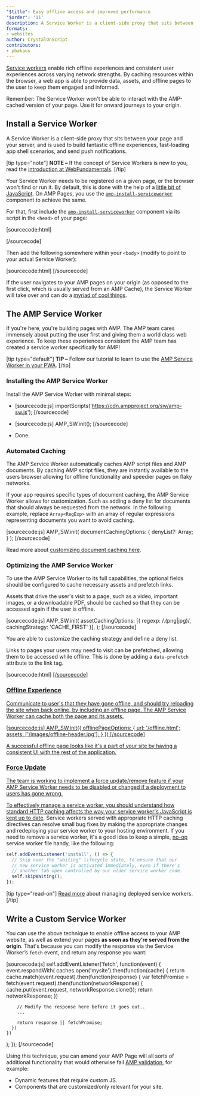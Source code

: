 ```yaml
---
"$title": Easy offline access and improved performance
"$order": '11'
description: A Service Worker is a client-side proxy that sits between your page and your server, and is used to build fantastic offline experiences, fast-loading ...
formats:
- websites
author: CrystalOnScript
contributors:
- pbakaus
---
```


[Service workers](https://developer.mozilla.org/en-US/docs/Web/API/Service_Worker_API) enable rich offline experiences and consistent user experiences across varying network strengths. By caching resources within the browser, a web app is able to provide data, assets, and offline pages to the user to keep them engaged and informed.

Remember: The Service Worker won't be able to interact with the AMP-cached version of your page. Use it for onward journeys to your origin.

## Install a Service Worker

A Service Worker is a client-side proxy that sits between your page and your server, and is used to build fantastic offline experiences, fast-loading app shell scenarios, and send push notifications.

[tip type="note"] **NOTE –** If the concept of Service Workers is new to you, read the [introduction at WebFundamentals](https://developers.google.com/web/fundamentals/getting-started/primers/service-workers). [/tip]

Your Service Worker needs to be registered on a given page, or the browser won't find or run it. By default, this is done with the help of a [little bit of JavaScript](https://developers.google.com/web/fundamentals/instant-and-offline/service-worker/registration). On AMP Pages, you use the [`amp-install-serviceworker`](../../../documentation/components/reference/amp-install-serviceworker.md) component to achieve the same.

For that, first include the [`amp-install-serviceworker`](../../../documentation/components/reference/amp-install-serviceworker.md) component via its script in the `<head>` of your page:

[sourcecode:html]

<script async custom-element="amp-install-serviceworker"
  src="https://cdn.ampproject.org/v0/amp-install-serviceworker-0.1.js"></script>

[/sourcecode]

Then add the following somewhere within your `<body>` (modify to point to your actual Service Worker):

[sourcecode:html]
<amp-install-serviceworker
      src="https://www.your-domain.com/serviceworker.js"
      layout="nodisplay">
</amp-install-serviceworker>
[/sourcecode]

If the user navigates to your AMP pages on your origin (as opposed to the first click, which is usually served from an AMP Cache), the Service Worker will take over and can do a [myriad of cool things](https://developers.google.com/web/fundamentals/instant-and-offline/offline-ux).

## The AMP Service Worker

If you're here, you're building pages with AMP. The AMP team cares immensely about putting the user first and giving them a world class web experience. To keep these experiences consistent the AMP team has created a service worker specifically for AMP!

[tip type="default"] **TIP –** Follow our tutorial to learn to use the [AMP Service Worker in your PWA](/content/amp-dev/documentation/guides-and-tutorials/optimize-measure/amp_to_pwa.md). [/tip]

### Installing the AMP Service Worker

Install the AMP Service Worker with minimal steps:

- [sourcecode:js]  importScripts('https://cdn.ampproject.org/sw/amp-sw.js');  [/sourcecode]

- [sourcecode:js]
      AMP_SW.init();
      [/sourcecode]

- Done.

### Automated Caching

The AMP Service Worker automatically caches AMP script files and AMP documents. By caching AMP script files, they are instantly available to the users browser allowing for offline functionality and speedier pages on flaky networks.

If your app requires specific types of document caching, the AMP Service Worker allows for customization. Such as adding a deny list for documents that should always be requested from the network. In the following example, replace `Array<RegExp>` with an array of regular expressions representing documents you want to avoid caching.

[sourcecode:js]
AMP_SW.init(
documentCachingOptions: {
denyList?: Array<RegExp>;
}
);
[/sourcecode]

Read more about [customizing document caching here](https://github.com/ampproject/amp-sw/tree/master/src/modules/document-caching).

### Optimizing the AMP Service Worker

To use the AMP Service Worker to its full capabilities, the optional fields should be configured to cache necessary assets and prefetch links.

Assets that drive the user's visit to a page, such as a video, important images, or a downloadable PDF, should be cached so that they can be accessed again if the user is offline.

[sourcecode:js]
AMP_SW.init(
assetCachingOptions: [{
regexp: /\.(png|jpg)/,
cachingStrategy: 'CACHE_FIRST'
}],
);
[/sourcecode]

You are able to customize the caching strategy and define a deny list.

Links to pages your users may need to visit can be prefetched, allowing them to be accessed while offline. This is done by adding a `data-prefetch` attribute to the link tag.

[sourcecode:html]
<a href='....' data-rel='prefetch' />
[/sourcecode]

### Offline Experience

Communicate to user's that they have gone offline, and should try reloading the site when back online, by including an offline page. The AMP Service Worker can cache both the page and its assets.

[sourcecode:js] AMP_SW.init({ offlinePageOptions: { url: '/offline.html'; assets: ['/images/offline-header.jpg']; } }) [/sourcecode]

A successful offline page looks like it's a part of your site by having a consistent UI with the rest of the application.

### Force Update

The team is working to implement a force update/remove feature if your AMP Service Worker needs to be disabled or changed if a deployment to users has gone wrong.

To effectively manage a service worker, you should understand how [standard HTTP caching affects the way your service worker's JavaScript is kept up to date](https://developers.google.com/web/updates/2018/06/fresher-sw). Service workers served with appropriate HTTP caching directives can resolve small bug fixes by making the appropriate changes and redeploying your service worker to your hosting environment. If you need to remove a service worker, it's a good idea to keep a simple, [no-op](https://en.wikipedia.org/wiki/NOP) service worker file handy, like the following:

```js
self.addEventListener('install', () => {
  // Skip over the "waiting" lifecycle state, to ensure that our
  // new service worker is activated immediately, even if there's
  // another tab open controlled by our older service worker code.
  self.skipWaiting();
});
```

[tip type="read-on"] [Read more](https://stackoverflow.com/questions/33986976/how-can-i-remove-a-buggy-service-worker-or-implement-a-kill-switch/38980776#38980776) about managing deployed service workers. [/tip]

## Write a Custom Service Worker

You can use the above technique to enable offline access to your AMP website, as well as extend your pages **as soon as they’re served from the origin**. That's because you can modify the response via the Service Worker’s `fetch` event, and return any response you want:

[sourcecode:js]
self.addEventListener('fetch', function(event) {
event.respondWith(
caches.open('mysite').then(function(cache) {
return cache.match(event.request).then(function(response) {
var fetchPromise = fetch(event.request).then(function(networkResponse) {
cache.put(event.request, networkResponse.clone());
return networkResponse;
})

        // Modify the response here before it goes out..
        ...

        return response || fetchPromise;
      })
    })

);
});
[/sourcecode]

Using this technique, you can amend your AMP Page will all sorts of additional functionality that would otherwise fail [AMP validation](../../../documentation/guides-and-tutorials/learn/validation-workflow/validate_amp.md), for example:

- Dynamic features that require custom JS.
- Components that are customized/only relevant for your site.
